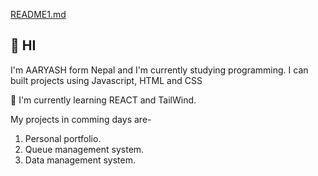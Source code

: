 [README1.md](https://github.com/AaryashDahal/AaryashDahal/files/13198346/README1.md)




## 🚀 HI
I'm AARYASH form Nepal and I'm currently studying programming. I can built projects using Javascript, HTML and CSS

🧠 I'm currently learning  REACT and TailWind.

My projects in comming days are-
1. Personal portfolio.
2. Queue management system.
3. Data management system.



